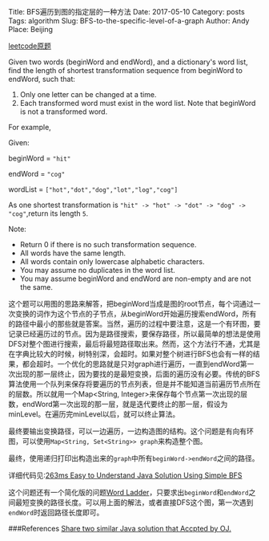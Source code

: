 Title: BFS遍历到图的指定层的一种方法
Date: 2017-05-10
Category: posts
Tags: algorithm
Slug: BFS-to-the-specific-level-of-a-graph
Author: Andy
Place: Beijing

[leetcode原题](https://leetcode.com/problems/word-ladder/#/description)

Given two words (beginWord and endWord), and a dictionary's word list, find the length of shortest transformation sequence from beginWord to endWord, such that:

1. Only one letter can be changed at a time.
1. Each transformed word must exist in the word list. Note that beginWord is not a transformed word.

For example,

Given:

beginWord = `"hit"`

endWord = `"cog"`

wordList = `["hot","dot","dog","lot","log","cog"]`

As one shortest transformation is `"hit" -> "hot" -> "dot" -> "dog" -> "cog"`,return its length `5`.

Note:

* Return 0 if there is no such transformation sequence.
* All words have the same length.
* All words contain only lowercase alphabetic characters.
* You may assume no duplicates in the word list.
* You may assume beginWord and endWord are non-empty and are not the same.

这个题可以用图的思路来解答，把beginWord当成是图的root节点，每个词通过一次变换的词作为这个节点的子节点，从beginWord开始遍历搜索endWord，所有的路径中最小的那些就是答案。当然，遍历的过程中要注意，这是一个有环图，要记录已经遍历过的节点。因为是路径搜索，要保存路径，所以最简单的想法是使用DFS对整个图进行搜索，最后将最短路径取出来。然而，这个方法行不通，尤其是在字典比较大的时候，树特别深，会超时。如果对整个树进行BFS也会有一样的结果，都会超时。一个优化的思路就是只对graph进行遍历，一直到endWord第一次出现的那一层终止，因为要找的是最短变换，后面的遍历没有必要。传统的BFS算法使用一个队列来保存将要遍历的节点列表，但是并不能知道当前遍历节点所在的层数。所以就用一个Map<String, Integer>来保存每个节点第一次出现的层数，endWord第一次出现的那一层，就是迭代要终止的那一层，假设为minLevel。在遍历完minLevel以后，就可以终止算法。

最终要输出变换路径，可以一边遍历，一边构造图的结构。这个问题是有向有环图，可以使用`Map<String, Set<String>> graph`来构造整个图。

最终，使用递归打印出构造出来的`graph`中所有`beginWord->endWord`之间的路径。

详细代码见:[263ms Easy to Understand Java Solution Using Simple BFS](https://discuss.leetcode.com/topic/88859/263ms-easy-to-understand-java-solution-using-simple-BFS)

这个问题还有一个简化版的问题[Word Ladder](https://leetcode.com/problems/word-ladder/#/description)，只要求出`beginWord`和`endWord`之间最短变换的路径长度。可以用上面的解法，或者直接DFS这个图，第一次遇到`endWord`时返回路径长度即可。

###References
[Share two similar Java solution that Accpted by OJ.](https://discuss.leetcode.com/topic/2857/share-two-similar-java-solution-that-accpted-by-oj/2)


